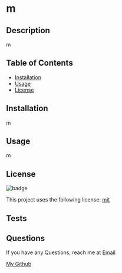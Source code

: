 # m 

## Description
   m
   
## Table of Contents

  - [Installation](#Installation)
  - [Usage](#Usage)
  - [License](#License)

## Installation
  m

## Usage

m

## License
![badge](https://img.shields.io/badge/License-mit-green)

This project uses the following license: [mit](https://choosealicense.com/licenses/mit/)



## Tests

## Questions
If you have any Questions, reach me at [Email](m)

[My Github](m)
    

